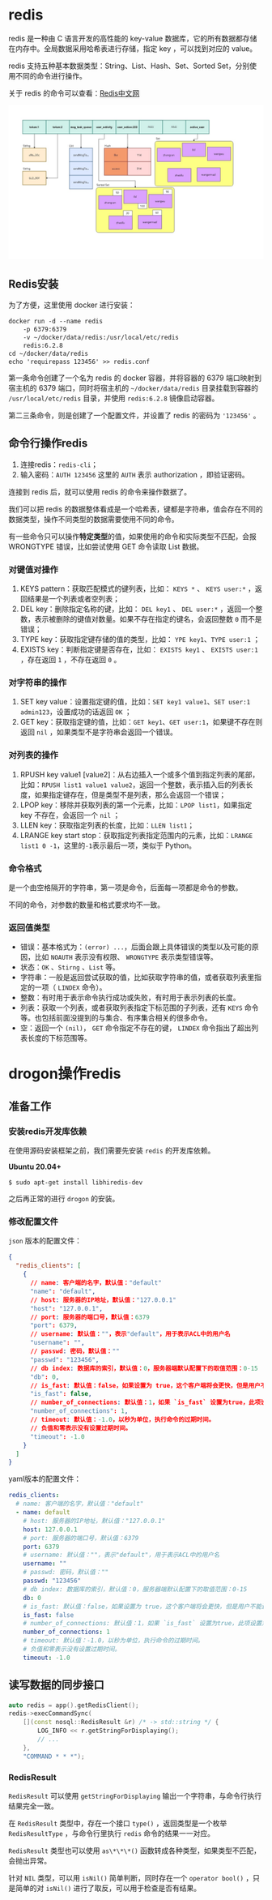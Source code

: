 # redis

redis 是一种由 C 语言开发的高性能的 key-value 数据库，它的所有数据都存储在内存中。全局数据采用哈希表进行存储，指定 key ，可以找到对应的 value。

redis 支持五种基本数据类型：String、List、Hash、Set、Sorted Set，分别使用不同的命令进行操作。

关于 redis 的命令可以查看：[Redis中文网](https://redis.net.cn)

![redis全局哈希表](./README.assets/redis全局哈希表.jpg)

## Redis安装

为了方便，这里使用 docker 进行安装：

```shell
docker run -d --name redis
    -p 6379:6379
    -v ~/docker/data/redis:/usr/local/etc/redis
    redis:6.2.8
cd ~/docker/data/redis
echo 'requirepass 123456' >> redis.conf
```

第一条命令创建了一个名为 redis 的 docker 容器，并将容器的 6379 端口映射到宿主机的 6379 端口，同时将宿主机的 `~/docker/data/redis` 目录挂载到容器的 `/usr/local/etc/redis` 目录，并使用 `redis:6.2.8` 镜像启动容器。

第二三条命令，则是创建了一个配置文件，并设置了 redis 的密码为 `'123456'` 。

## 命令行操作redis

1. 连接redis：`redis-cli`；
2. 输入密码：`AUTH 123456` 这里的 `AUTH` 表示 authorization ，即验证密码。

连接到 redis 后，就可以使用 redis 的命令来操作数据了。

我们可以把 redis 的数据整体看成是一个哈希表，键都是字符串，值会存在不同的数据类型，操作不同类型的数据需要使用不同的命令。

有一些命令只可以操作**特定类型**的值，如果使用的命令和实际类型不匹配，会报 WRONGTYPE 错误，比如尝试使用 GET 命令读取 List 数据。

### 对键值对操作

1. KEYS pattern：获取匹配模式的键列表，比如： `KEYS *` 、 `KEYS user:*` ，返回结果是一个列表或者空列表；
2. DEL key：删除指定名称的键，比如： `DEL key1` 、 `DEL user:*` ，返回一个整数，表示被删除的键值对数量。如果不存在指定的键名，会返回整数 `0` 而不是错误；
3. TYPE key：获取指定键存储的值的类型，比如： `YPE key1`、`TYPE user:1` ；
4. EXISTS key：判断指定键是否存在，比如： `EXISTS key1` 、 `EXISTS user:1` ，存在返回 `1` ，不存在返回 `0` 。

### 对字符串的操作

1. SET key value：设置指定键的值，比如：`SET key1 value1`、`SET user:1 admin123`，设置成功的话返回 `OK` ；
2. GET key：获取指定键的值，比如：`GET key1`、`GET user:1`，如果键不存在则返回 `nil` ，如果类型不是字符串会返回一个错误。

### 对列表的操作

1. RPUSH key value1 \[value2\]：从右边插入一个或多个值到指定列表的尾部，比如：`RPUSH list1 value1 value2`，返回一个整数，表示插入后的列表长度，如果指定键存在，但是类型不是列表，那么会返回一个错误；
2. LPOP key：移除并获取列表的第一个元素，比如：`LPOP list1`，如果指定 key 不存在，会返回一个 `nil` ；
3. LLEN key：获取指定列表的长度，比如：`LLEN list1`；
4. LRANGE key start stop：获取指定列表指定范围内的元素，比如：`LRANGE list1 0 -1`，这里的`-1`表示最后一项，类似于 Python。

### 命令格式

是一个由空格隔开的字符串，第一项是命令，后面每一项都是命令的参数。

不同的命令，对参数的数量和格式要求均不一致。

### 返回值类型

- 错误：基本格式为：`(error) ...`，后面会跟上具体错误的类型以及可能的原因，比如 `NOAUTH` 表示没有权限、 `WRONGTYPE` 表示类型错误等。
- 状态：`OK` 、`Stirng` 、`List` 等。
- 字符串：一般是返回尝试获取的值，比如获取字符串的值，或者获取列表里指定的一项（ `LINDEX` 命令）。
- 整数：有时用于表示命令执行成功或失败，有时用于表示列表的长度。
- 列表：获取一个列表，或者获取列表指定下标范围的子列表，还有 `KEYS` 命令等。也包括前面没提到的与集合、有序集合相关的很多命令。
- 空：返回一个 `(nil)`， `GET` 命令指定不存在的键， `LINDEX` 命令指出了超出列表长度的下标范围等。

# drogon操作redis

## 准备工作

### 安装redis开发库依赖

在使用源码安装框架之前，我们需要先安装 `redis` 的开发库依赖。

**Ubuntu 20.04+**

```shell
$ sudo apt-get install libhiredis-dev
```

之后再正常的进行 `drogon` 的安装。

### 修改配置文件

`json` 版本的配置文件：

```json
{
  "redis_clients": [
    {
      // name: 客户端的名字，默认值："default"
      "name": "default",
      // host: 服务器的IP地址，默认值："127.0.0.1"
      "host": "127.0.0.1",
      // port: 服务器的端口号，默认值：6379
      "port": 6379,
      // username: 默认值：""，表示"default"，用于表示ACL中的用户名
      "username": "",
      // passwd: 密码，默认值：""
      "passwd": "123456",
      // db index: 数据库的索引，默认值：0，服务器端默认配置下的取值范围：0-15
      "db": 0,
      // is_fast: 默认值：false，如果设置为 true，这个客户端将会更快，但是用户不能调用它任何同步接口。
      "is_fast": false,
      // number_of_connections: 默认值：1，如果 `is_fast` 设置为true，此项设置意味着每个IO线程拥有的连接数量，否则，此项设置意味着总共的连接数量。
      "number_of_connections": 1,
      // timeout: 默认值：-1.0，以秒为单位，执行命令的过期时间。
      // 负值和零表示没有设置过期时间。
      "timeout": -1.0
    }
  ]
}
```

yaml版本的配置文件：

```yaml
redis_clients:
  # name: 客户端的名字，默认值："default"
  - name: default
    # host: 服务器的IP地址，默认值："127.0.0.1"
    host: 127.0.0.1
    # port: 服务器的端口号，默认值：6379
    port: 6379
    # username: 默认值：""，表示"default"，用于表示ACL中的用户名
    username: ""
    # passwd: 密码，默认值：""
    passwd: "123456"
    # db index: 数据库的索引，默认值：0，服务器端默认配置下的取值范围：0-15
    db: 0
    # is_fast: 默认值：false，如果设置为 true，这个客户端将会更快，但是用户不能调用它任何同步接口。
    is_fast: false
    # number_of_connections: 默认值：1，如果 `is_fast` 设置为true，此项设置意味着每个IO线程拥有的连接数量，否则，此项设置意味着总共的连接数量。
    number_of_connections: 1
    # timeout: 默认值：-1.0，以秒为单位，执行命令的过期时间。
    # 负值和零表示没有设置过期时间。
    timeout: -1.0
```

## 读写数据的同步接口

```cpp
auto redis = app().getRedisClient();
redis->execCommandSync(
    [](const nosql::RedisResult &r) /* -> std::string */ {
        LOG_INFO << r.getStringForDisplaying();
        // ...
    },
    "COMMAND * * *");
```

### RedisResult

`RedisResult` 可以使用 `getStringForDisplaying` 输出一个字符串，与命令行执行结果完全一致。

在 `RedisResult` 类型中，存在一个接口 `type()` ，返回类型是一个枚举 `RedisResultType` ，与命令行里执行 `redis` 命令的结果一一对应。

`RedisResult` 类型也可以使用 `as\*\*\*()` 函数转成各种类型，如果类型不匹配，会抛出异常。

针对 `NIL` 类型，可以用 `isNil()` 简单判断，同时存在一个 `operator bool()` ，只是简单的对 `isNil()` 进行了取反，可以用于检查是否有结果。
